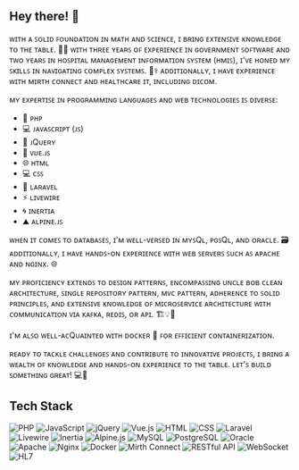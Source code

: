 
## Hey there! 👋

ᴡɪᴛʜ ᴀ ꜱᴏʟɪᴅ ꜰᴏᴜɴᴅᴀᴛɪᴏɴ ɪɴ ᴍᴀᴛʜ ᴀɴᴅ ꜱᴄɪᴇɴᴄᴇ, ɪ ʙʀɪɴɢ ᴇxᴛᴇɴꜱɪᴠᴇ ᴋɴᴏᴡʟᴇᴅɢᴇ ᴛᴏ ᴛʜᴇ ᴛᴀʙʟᴇ. 🧮🔬 ᴡɪᴛʜ ᴛʜʀᴇᴇ ʏᴇᴀʀꜱ ᴏꜰ ᴇxᴘᴇʀɪᴇɴᴄᴇ ɪɴ ɢᴏᴠᴇʀɴᴍᴇɴᴛ ꜱᴏꜰᴛᴡᴀʀᴇ ᴀɴᴅ ᴛᴡᴏ ʏᴇᴀʀꜱ ɪɴ ʜᴏꜱᴘɪᴛᴀʟ ᴍᴀɴᴀɢᴇᴍᴇɴᴛ ɪɴꜰᴏʀᴍᴀᴛɪᴏɴ ꜱʏꜱᴛᴇᴍ (ʜᴍɪꜱ), ɪ'ᴠᴇ ʜᴏɴᴇᴅ ᴍʏ ꜱᴋɪʟʟꜱ ɪɴ ɴᴀᴠɪɢᴀᴛɪɴɢ ᴄᴏᴍᴘʟᴇx ꜱʏꜱᴛᴇᴍꜱ. 💼⚕️ ᴀᴅᴅɪᴛɪᴏɴᴀʟʟʏ, ɪ ʜᴀᴠᴇ ᴇxᴘᴇʀɪᴇɴᴄᴇ ᴡɪᴛʜ ᴍɪʀᴛʜ ᴄᴏɴɴᴇᴄᴛ ᴀɴᴅ ʜᴇᴀʟᴛʜᴄᴀʀᴇ ɪᴛ, ɪɴᴄʟᴜᴅɪɴɢ ᴅɪᴄᴏᴍ.

ᴍʏ ᴇxᴘᴇʀᴛɪꜱᴇ ɪɴ ᴘʀᴏɢʀᴀᴍᴍɪɴɢ ʟᴀɴɢᴜᴀɢᴇꜱ ᴀɴᴅ ᴡᴇʙ ᴛᴇᴄʜɴᴏʟᴏɢɪᴇꜱ ɪꜱ ᴅɪᴠᴇʀꜱᴇ:

- 🐘 ᴘʜᴘ
- 💻 ᴊᴀᴠᴀꜱᴄʀɪᴘᴛ (ᴊꜱ)
- 🍃 ᴊQᴜᴇʀʏ
- 🖖 ᴠᴜᴇ.ᴊꜱ
- 🌐 ʜᴛᴍʟ
- 💻 ᴄꜱꜱ
- 🚀 ʟᴀʀᴀᴠᴇʟ
- ⚡ ʟɪᴠᴇᴡɪʀᴇ
- 🌀 ɪɴᴇʀᴛɪᴀ
- ⛰️ ᴀʟᴘɪɴᴇ.ᴊꜱ

ᴡʜᴇɴ ɪᴛ ᴄᴏᴍᴇꜱ ᴛᴏ ᴅᴀᴛᴀʙᴀꜱᴇꜱ, ɪ'ᴍ ᴡᴇʟʟ-ᴠᴇʀꜱᴇᴅ ɪɴ ᴍʏꜱQʟ, ᴘɢꜱQʟ, ᴀɴᴅ ᴏʀᴀᴄʟᴇ. 🗃️ ᴀᴅᴅɪᴛɪᴏɴᴀʟʟʏ, ɪ ʜᴀᴠᴇ ʜᴀɴᴅꜱ-ᴏɴ ᴇxᴘᴇʀɪᴇɴᴄᴇ ᴡɪᴛʜ ᴡᴇʙ ꜱᴇʀᴠᴇʀꜱ ꜱᴜᴄʜ ᴀꜱ ᴀᴘᴀᴄʜᴇ ᴀɴᴅ ɴɢɪɴx. 🌐

ᴍʏ ᴘʀᴏꜰɪᴄɪᴇɴᴄʏ ᴇxᴛᴇɴᴅꜱ ᴛᴏ ᴅᴇꜱɪɢɴ ᴘᴀᴛᴛᴇʀɴꜱ, ᴇɴᴄᴏᴍᴘᴀꜱꜱɪɴɢ ᴜɴᴄʟᴇ ʙᴏʙ ᴄʟᴇᴀɴ ᴀʀᴄʜɪᴛᴇᴄᴛᴜʀᴇ, ꜱɪɴɢʟᴇ ʀᴇᴘᴏꜱɪᴛᴏʀʏ ᴘᴀᴛᴛᴇʀɴ, ᴍᴠᴄ ᴘᴀᴛᴛᴇʀɴ, ᴀᴅʜᴇʀᴇɴᴄᴇ ᴛᴏ ꜱᴏʟɪᴅ ᴘʀɪɴᴄɪᴘʟᴇꜱ, ᴀɴᴅ ᴇxᴛᴇɴꜱɪᴠᴇ ᴋɴᴏᴡʟᴇᴅɢᴇ ᴏꜰ ᴍɪᴄʀᴏꜱᴇʀᴠɪᴄᴇ ᴀʀᴄʜɪᴛᴇᴄᴛᴜʀᴇ ᴡɪᴛʜ ᴄᴏᴍᴍᴜɴɪᴄᴀᴛɪᴏɴ ᴠɪᴀ ᴋᴀꜰᴋᴀ, ʀᴇᴅɪꜱ, ᴏʀ ᴀᴘɪ. 🏗️💡🔄

ɪ'ᴍ ᴀʟꜱᴏ ᴡᴇʟʟ-ᴀᴄQᴜᴀɪɴᴛᴇᴅ ᴡɪᴛʜ ᴅᴏᴄᴋᴇʀ 🐳 ꜰᴏʀ ᴇꜰꜰɪᴄɪᴇɴᴛ ᴄᴏɴᴛᴀɪɴᴇʀɪᴢᴀᴛɪᴏɴ.

ʀᴇᴀᴅʏ ᴛᴏ ᴛᴀᴄᴋʟᴇ ᴄʜᴀʟʟᴇɴɢᴇꜱ ᴀɴᴅ ᴄᴏɴᴛʀɪʙᴜᴛᴇ ᴛᴏ ɪɴɴᴏᴠᴀᴛɪᴠᴇ ᴘʀᴏᴊᴇᴄᴛꜱ, ɪ ʙʀɪɴɢ ᴀ ᴡᴇᴀʟᴛʜ ᴏꜰ ᴋɴᴏᴡʟᴇᴅɢᴇ ᴀɴᴅ ʜᴀɴᴅꜱ-ᴏɴ ᴇxᴘᴇʀɪᴇɴᴄᴇ ᴛᴏ ᴛʜᴇ ᴛᴀʙʟᴇ. ʟᴇᴛ'ꜱ ʙᴜɪʟᴅ ꜱᴏᴍᴇᴛʜɪɴɢ ɢʀᴇᴀᴛ! 💻🚀

## Tech Stack

![PHP](https://img.shields.io/badge/PHP-777BB4?style=for-the-badge&logo=php&logoColor=white)
![JavaScript](https://img.shields.io/badge/JavaScript-323330?style=for-the-badge&logo=javascript&logoColor=F7DF1E)
![jQuery](https://img.shields.io/badge/jQuery-0769AD?style=for-the-badge&logo=jquery&logoColor=white)
![Vue.js](https://img.shields.io/badge/Vue.js-35495E?style=for-the-badge&logo=vue.js&logoColor=4FC08D)
![HTML](https://img.shields.io/badge/HTML5-E34F26?style=for-the-badge&logo=html5&logoColor=white)
![CSS](https://img.shields.io/badge/CSS3-1572B6?style=for-the-badge&logo=css3&logoColor=white)
![Laravel](https://img.shields.io/badge/Laravel-FF2D20?style=for-the-badge&logo=laravel&logoColor=white)
![Livewire](https://img.shields.io/badge/Livewire-4AB197?style=for-the-badge&logo=livewire&logoColor=white)
![Inertia](https://img.shields.io/badge/Inertia-2B579A?style=for-the-badge&logo=inertia&logoColor=white)
![Alpine.js](https://img.shields.io/badge/Alpine.js-8BC0D0?style=for-the-badge&logo=alpine.js&logoColor=white)
![MySQL](https://img.shields.io/badge/MySQL-4479A1?style=for-the-badge&logo=mysql&logoColor=white)
![PostgreSQL](https://img.shields.io/badge/PostgreSQL-336791?style=for-the-badge&logo=postgresql&logoColor=white)
![Oracle](https://img.shields.io/badge/Oracle-F80000?style=for-the-badge&logo=oracle&logoColor=white)
![Apache](https://img.shields.io/badge/Apache-D22128?style=for-the-badge&logo=apache&logoColor=white)
![Nginx](https://img.shields.io/badge/Nginx-009639?style=for-the-badge&logo=nginx&logoColor=white)
![Docker](https://img.shields.io/badge/Docker-2496ED?style=for-the-badge&logo=docker&logoColor=white)
![Mirth Connect](https://img.shields.io/badge/Mirth%20Connect-087AA3?style=for-the-badge&logo=opensourceinitiative&logoColor=white)
![RESTful API](https://img.shields.io/badge/RESTful_API-009688?style=for-the-badge&logo=api&logoColor=white)
![WebSocket](https://img.shields.io/badge/WebSocket-010101?style=for-the-badge&logo=websocket&logoColor=white)
![HL7](https://img.shields.io/badge/HL7-0170FE?style=for-the-badge&logo=hl7&logoColor=white)
